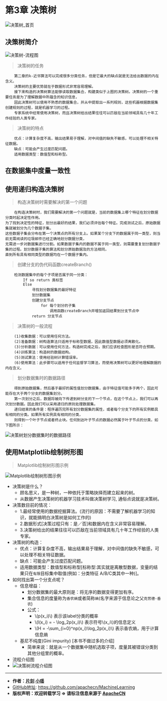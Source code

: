 
# 第3章 决策树
<script type="text/javascript" src="http://cdn.mathjax.org/mathjax/latest/MathJax.js?config=default"></script>

![决策树_首页](/images/3.DecisionTree/DecisionTree_headpage_xy.png "决策树首页")

## 决策树简介

![决策树-流程图](/images/3.DecisionTree/决策树-流程图.jpg "决策树示例流程图")

> 决策树的任务

```
    第二章的k-近邻算法可以完成很多分类任务，但是它最大的缺点就是无法给出数据的内在含义。
    决策树的主要优势就在于数据形式非常容易理解。
    接下来构造的决策树算法能够读取数据集合，构建类似于上图的决策树。决策树的一个重要任务是为了理解数据中所蕴含的知识信息，
    因此决策树可以使用不熟悉的数据集合，并从中提取出一系列规则，这些机器根据数据集创建规则的过程，就是机器学习的过程。
    专家系统中经常使用决策树，而且决策树给出结果往往可以匹敌在当前领域具有几十年工作经验的人类专家。
```

> 决策树的特点

```
    优点：计算复杂度不高，输出结果易于理解，对中间值的缺失不敏感，可以处理不相关特征数据。
    缺点：可能会产生过度匹配问题。
    适用数据类型：数值型和标称型。
```

## 在数据集中度量一致性

## 使用递归构造决策树

> 构造决策树时需要解决的第一个问题

```
    在构造决策树时，我们需要解决的第一个问题就是，当前的数据集上哪个特征在划分数据分类时起决定性作用。
为了找到决定性的特征，划分出最好的结果，我们必须评估每个特征。完成测试之后，原始数据集就被划分为几个数据子集。
这些数据子集会分布在第一个决策点的所有分支上。如果某个分支下的数据属于同一类型，则当前无需阅读的垃圾邮件已经正确地划分数据分类，
无需进一步对数据集进行分割。如果数据子集内的数据不属于同一类型，则需要重复划分数据子集的过程。划分数据子集的算法和划分原始数据及的方法相同，
直到所有具有相同类型的数据均在一个数据子集内。
```

> 创建分支的伪代码函数createBranch()

```
    检测数据集中的每个子项是否属于同一分类：
        If so return 类标签
        Else
            寻找划分数据集的最好特征
            划分数据集
            创建分支节点
                for 每个划分的子集
                    调用函数createBranch并增加返回结果到分支节点中
            return 分支节点
```

> 决策树的一般流程

```
    (1)收集数据：可以使用任何方法。
    (2)准备数据：树构造算法只适用于标称型数据，因此数值型数据必须离散化。
    (3)分析数据：可以使用任何方法，构造树完成之后，我们应该检查图形是否符合预期。
    (4)训练算法：构造树的数据结构。
    (5)测试算法：使用经验树计算错误率。
    (6)使用算法：此步骤可以适用于任何监督学习算法，而使用决策树可以更好地理解数据的内在含义。
```

> 划分数据集时的数据路径

```
    得到原始数据集，然后基于最好的属性值划分数据集，由于特征值可能多于两个，因此可能存在大于两个分支的数据集划分。
    第一次划分之后，数据将被向下传递到树分支的下一个节点，在这个节点上，我们可以再次划分数据。因此我们可以采用递归的原则处理数据集。
    递归结束的条件是：程序遍历完所有划分数据集的属性，或者每个分支下的所有实例都具有相同的分类。如果所有实例具有相同的分类，
    则得到一个叶子节点或者终止块。任何到达叶子节点的数据必然属于叶子节点的分类，如下图所示：
```

![决策树划分数据集时的数据路径](/images/3.DecisionTree/决策树划分数据集时的数据路径.png)

## 使用Matplotlib绘制树形图

> Matplotlib绘制树形图示例

![Matplotlib绘制树形图示例](/images/3.DecisionTree/Matplotlib绘制树形图.png)

* 决策树是什么？
    * 顾名思义，是一种树，一种依托于策略抉择而建立起来的树。
    * 从数据产生决策树的机器学习技术叫做决策树学习, 通俗点说就是决策树。
* 决策数目前的情况：
    * 1.最经常使用的数据挖掘算法。(流行的原因：不需要了解机器学习的知识，就能搞明白决策树是如何工作的)
    * 2.数据形式[决策过程只有：是／否]和数据内在含义非常容易理解。
    * 3.决策树给出的结果往往可以匹敌在当前领域具有几十年工作经验的人类专家。
* 决策树的构造：
    * 优点：计算复杂度不高，输出结果易于理解，对中间值的缺失不敏感，可以处理不相关特征数据。
    * 缺点：可能会产生过度匹配问题。
    * 适用数据类型：数值型和标称型[标称型:其实就是离散型数据，变量的结果只在`有限`目标集中取值(例如：分类特征 A/B/C类其中一种)]。
* 如何找出第一个分支点呢？
    * 信息增益： 
        * 划分数据集的最大原则是：将无序的数据变得更加有序。
        * 集合信息的度量称为`香农熵`或者简称`熵`(名字来源于信息论之父`克劳德·香农`)
        * 公式： 
            * \\(p(x_i)\\) 表示该label分类的概率
            * \\(l(x_i) = - \log_2p(x_i)\\) 表示符号\\(x_i\\)的信息定义
            * \\(H = -\sum_{i=0}^np(x_i)\log_2p(x_i)\\) 表示香农熵，用于计算信息熵
    * 基尼不纯度(Gini impurity)  [本书不做过多的介绍]
        * 简单来说：就是从一个数据集中随机选取子项，度量其被错误分类到其他分组里的概率。
* 流程介绍图
* ![决策树流程介绍图](/images/3.DecisionTree/决策树流程介绍图.jpg)

* * *

* **作者：[片刻](http://www.apache.wiki/display/~jiangzhonglian) [小瑶](http://www.apache.wiki/display/~chenyao)**
* [GitHub地址](https://github.com/apachecn/MachineLearning): <https://github.com/apachecn/MachineLearning>
* **版权声明：欢迎转载学习 => 请标注信息来源于 [ApacheCN](http://www.apache.wiki)**        